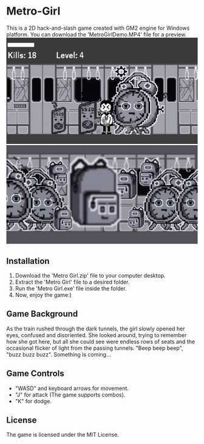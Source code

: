 # Metro-Girl
This is a 2D hack-and-slash game created with GM2 engine for Windows platform. You can download the 'MetroGirlDemo.MP4' file for a preview.
![Fighting](fighting.png)
![Game over](sprites/s_gameover/end.png)

## Installation
1. Download the 'Metro Girl.zip' file to your computer desktop.
2. Extract the 'Metro Girl' file to a desired folder.
3. Run the 'Metro Girl.exe' file inside the folder.
4. Now, enjoy the game:)


## Game Background
As the train rushed through the dark tunnels, the girl slowly opened her eyes, confused and disoriented. She looked around, trying to remember how she got here, but all she could see were endless rows of seats and the occasional flicker of light from the passing tunnels. "Beep beep beep", "buzz buzz buzz". Something is coming...


## Game Controls
- "WASD" and keyboard arrows for movement.
- "J" for attack (The game supports combos).
- "K" for dodge.


## License
The game is licensed under the MIT License.


